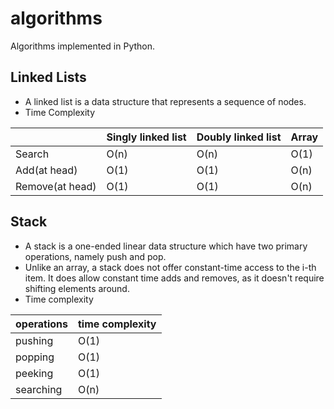 # algorithms

Algorithms implemented in Python.

## Linked Lists

* A linked list is a data structure that represents a sequence of nodes.
* Time Complexity

|                 | Singly linked list | Doubly linked list | Array |
| --------------- | ------------------ | ------------------ | ----- |
| Search          | O(n)               | O(n)               | O(1)  |
| Add(at head)    | O(1)               | O(1)               | O(n)  |
| Remove(at head) | O(1)               | O(1)               | O(n)  |

## Stack

* A stack is a one-ended linear data structure which have two primary operations, namely push and pop.
* Unlike an array, a stack does not offer constant-time access to the i-th item. It does allow constant time adds and removes, as it doesn't require shifting elements around.
* Time complexity

| operations | time complexity |
| ---------- | --------------- |
| pushing    | O(1)            |
| popping    | O(1)            |
| peeking    | O(1)            |
| searching  | O(n)            |
